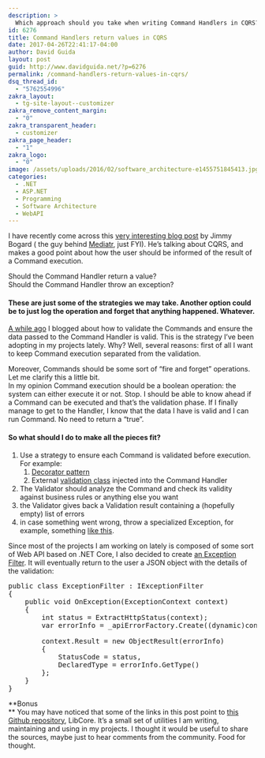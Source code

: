 ```yaml
---
description: >
  Which approach should you take when writing Command Handlers in CQRS? Should you return a value or maybe throw an exception?
id: 6276
title: Command Handlers return values in CQRS
date: 2017-04-26T22:41:17-04:00
author: David Guida
layout: post
guid: http://www.davidguida.net/?p=6276
permalink: /command-handlers-return-values-in-cqrs/
dsq_thread_id:
  - "5762554996"
zakra_layout:
  - tg-site-layout--customizer
zakra_remove_content_margin:
  - "0"
zakra_transparent_header:
  - customizer
zakra_page_header:
  - "1"
zakra_logo:
  - "0"
image: /assets/uploads/2016/02/software_architecture-e1455751845413.jpg
categories:
  - .NET
  - ASP.NET
  - Programming
  - Software Architecture
  - WebAPI
---
```

I have recently come across this <a href="https://jimmybogard.com/domain-command-patterns-validation/" target="_blank" rel="noopener noreferrer">very interesting blog post</a> by Jimmy Bogard ( the guy behind <a href="https://github.com/jbogard/MediatR" target="_blank" rel="noopener noreferrer">Mediatr</a>, just FYI). He&#8217;s talking about CQRS, and makes a good point about how the user should be informed of the result of a Command execution.

Should the Command Handler return a value?  
Should the Command Handler throw an exception?

#### These are just some of the strategies we may take. Another option could be to just log the operation and forget that anything happened. Whatever.

<a href="/cqrs-on-commands-and-validation/" target="_blank" rel="noreferrer noopener">A while ago</a> I blogged about how to validate the Commands and ensure the data passed to the Command Handler is valid. This is the strategy I&#8217;ve been adopting in my projects lately. Why? Well, several reasons: first of all I want to keep Command execution separated from the validation. 

Moreover, Commands should be some sort of &#8220;fire and forget&#8221; operations. Let me clarify this a little bit.  
In my opinion Command execution should be a boolean operation: the system can either execute it or not. Stop. I should be able to know ahead if a Command can be executed and that&#8217;s the validation phase. If I finally manage to get to the Handler, I know that the data I have is valid and I can run Command. No need to return a &#8220;true&#8221;.

#### So what should I do to make all the pieces fit?

  1. Use a strategy to ensure each Command is validated before execution. For example:
      1. <a href="https://www.davidguida.net/using-decorators-to-handle-cross-cutting-concerns/" target="_blank" rel="noreferrer noopener">Decorator pattern</a>
      2. External <a href="https://www.davidguida.net/cqrs-on-commands-and-validation-part-2-the-base-handler/" target="_blank" rel="noreferrer noopener">validation class</a> injected into the Command Handler
  2. The Validator should analyze the Command and check its validity against business rules or anything else you want
  3. the Validator gives back a Validation result containing a (hopefully empty) list of errors
  4. in case something went wrong, throw a specialized Exception, for example, something <a href="https://github.com/mizrael/LibCore/blob/master/LibCore.CQRS/Validation/ValidationException.cs" target="_blank" rel="noopener noreferrer">like this</a>.

Since most of the projects I am working on lately is composed of some sort of Web API based on .NET Core, I also decided to create <a href="https://github.com/mizrael/LibCore/blob/master/LibCore.Web/Filters/ExceptionFilter.cs" target="_blank" rel="noopener noreferrer">an Exception Filter</a>. It will eventually return to the user a JSON object with the details of the validation:

<pre class="EnlighterJSRAW" data-enlighter-language="csharp" data-enlighter-theme="" data-enlighter-highlight="" data-enlighter-linenumbers="" data-enlighter-lineoffset="" data-enlighter-title="" data-enlighter-group="">public class ExceptionFilter : IExceptionFilter
{
	public void OnException(ExceptionContext context)
	{
		int status = ExtractHttpStatus(context);
		var errorInfo = _apiErrorFactory.Create((dynamic)context.Exception);

		context.Result = new ObjectResult(errorInfo)
		{
			StatusCode = status,
			DeclaredType = errorInfo.GetType()
		};
	}
}</pre>

**Bonus  
** You may have noticed that some of the links in this post point to <a href="https://github.com/mizrael/LibCore" target="_blank" rel="noopener noreferrer">this Github repository</a>, LibCore. It&#8217;s a small set of utilities I am writing, maintaining and using in my projects. I thought it would be useful to share the sources, maybe just to hear comments from the community. Food for thought.

<div class="post-details-footer-widgets">
</div>